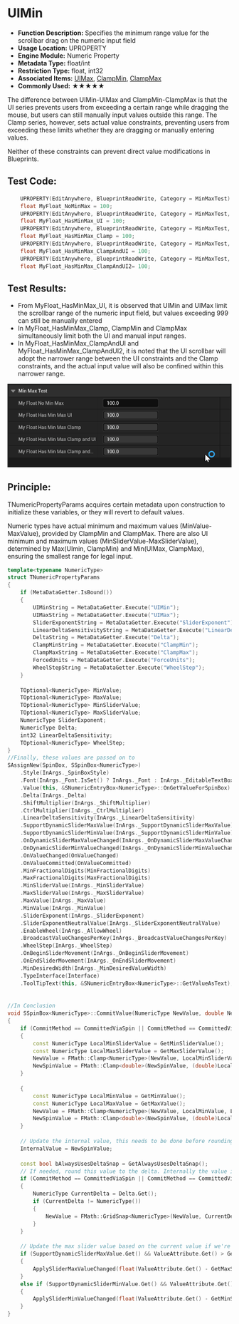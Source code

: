 # UIMin

- **Function Description:** Specifies the minimum range value for the scrollbar drag on the numeric input field
- **Usage Location:** UPROPERTY
- **Engine Module:** Numeric Property
- **Metadata Type:** float/int
- **Restriction Type:** float, int32
- **Associated Items:** [UIMax](../UIMax.md), [ClampMin](../ClampMin.md), [ClampMax](../ClampMax.md)
- **Commonly Used:** ★★★★★

The difference between UIMin-UIMax and ClampMin-ClampMax is that the UI series prevents users from exceeding a certain range while dragging the mouse, but users can still manually input values outside this range. The Clamp series, however, sets actual value constraints, preventing users from exceeding these limits whether they are dragging or manually entering values.

Neither of these constraints can prevent direct value modifications in Blueprints.

## Test Code:

```cpp
	UPROPERTY(EditAnywhere, BlueprintReadWrite, Category = MinMaxTest)
	float MyFloat_NoMinMax = 100;
	UPROPERTY(EditAnywhere, BlueprintReadWrite, Category = MinMaxTest, meta = (UIMin = "0", UIMax = "100"))
	float MyFloat_HasMinMax_UI = 100;
	UPROPERTY(EditAnywhere, BlueprintReadWrite, Category = MinMaxTest, meta = (ClampMin = "0", ClampMax = "100"))
	float MyFloat_HasMinMax_Clamp = 100;
	UPROPERTY(EditAnywhere, BlueprintReadWrite, Category = MinMaxTest, meta = (ClampMin = "0", ClampMax = "100",UIMin = "20", UIMax = "50"))
	float MyFloat_HasMinMax_ClampAndUI = 100;
	UPROPERTY(EditAnywhere, BlueprintReadWrite, Category = MinMaxTest, meta = (ClampMin = "20", ClampMax = "50",UIMin = "0", UIMax = "100"))
	float MyFloat_HasMinMax_ClampAndUI2= 100;
```

## Test Results:

- From MyFloat_HasMinMax_UI, it is observed that UIMin and UIMax limit the scrollbar range of the numeric input field, but values exceeding 999 can still be manually entered
- In MyFloat_HasMinMax_Clamp, ClampMin and ClampMax simultaneously limit both the UI and manual input ranges.
- In MyFloat_HasMinMax_ClampAndUI and MyFloat_HasMinMax_ClampAndUI2, it is noted that the UI scrollbar will adopt the narrower range between the UI constraints and the Clamp constraints, and the actual input value will also be confined within this narrower range.

![MinMax2](MinMax2.gif)

## Principle:

TNumericPropertyParams acquires certain metadata upon construction to initialize these variables, or they will revert to default values.

Numeric types have actual minimum and maximum values (MinValue-MaxValue), provided by ClampMin and ClampMax. There are also UI minimum and maximum values (MinSliderValue-MaxSliderValue), determined by Max(UImin, ClampMin) and Min(UIMax, ClampMax), ensuring the smallest range for legal input.

```cpp
template<typename NumericType>
struct TNumericPropertyParams
{
	if (MetaDataGetter.IsBound())
	{
		UIMinString = MetaDataGetter.Execute("UIMin");
		UIMaxString = MetaDataGetter.Execute("UIMax");
		SliderExponentString = MetaDataGetter.Execute("SliderExponent");
		LinearDeltaSensitivityString = MetaDataGetter.Execute("LinearDeltaSensitivity");
		DeltaString = MetaDataGetter.Execute("Delta");
		ClampMinString = MetaDataGetter.Execute("ClampMin");
		ClampMaxString = MetaDataGetter.Execute("ClampMax");
		ForcedUnits = MetaDataGetter.Execute("ForceUnits");
		WheelStepString = MetaDataGetter.Execute("WheelStep");
	}

	TOptional<NumericType> MinValue;
	TOptional<NumericType> MaxValue;
	TOptional<NumericType> MinSliderValue;
	TOptional<NumericType> MaxSliderValue;
	NumericType SliderExponent;
	NumericType Delta;
	int32 LinearDeltaSensitivity;
	TOptional<NumericType> WheelStep;
}
//Finally, these values are passed on to
SAssignNew(SpinBox, SSpinBox<NumericType>)
	.Style(InArgs._SpinBoxStyle)
	.Font(InArgs._Font.IsSet() ? InArgs._Font : InArgs._EditableTextBoxStyle->TextStyle.Font)
	.Value(this, &SNumericEntryBox<NumericType>::OnGetValueForSpinBox)
	.Delta(InArgs._Delta)
	.ShiftMultiplier(InArgs._ShiftMultiplier)
	.CtrlMultiplier(InArgs._CtrlMultiplier)
	.LinearDeltaSensitivity(InArgs._LinearDeltaSensitivity)
	.SupportDynamicSliderMaxValue(InArgs._SupportDynamicSliderMaxValue)
	.SupportDynamicSliderMinValue(InArgs._SupportDynamicSliderMinValue)
	.OnDynamicSliderMaxValueChanged(InArgs._OnDynamicSliderMaxValueChanged)
	.OnDynamicSliderMinValueChanged(InArgs._OnDynamicSliderMinValueChanged)
	.OnValueChanged(OnValueChanged)
	.OnValueCommitted(OnValueCommitted)
	.MinFractionalDigits(MinFractionalDigits)
	.MaxFractionalDigits(MaxFractionalDigits)
	.MinSliderValue(InArgs._MinSliderValue)
	.MaxSliderValue(InArgs._MaxSliderValue)
	.MaxValue(InArgs._MaxValue)
	.MinValue(InArgs._MinValue)
	.SliderExponent(InArgs._SliderExponent)
	.SliderExponentNeutralValue(InArgs._SliderExponentNeutralValue)
	.EnableWheel(InArgs._AllowWheel)
	.BroadcastValueChangesPerKey(InArgs._BroadcastValueChangesPerKey)
	.WheelStep(InArgs._WheelStep)
	.OnBeginSliderMovement(InArgs._OnBeginSliderMovement)
	.OnEndSliderMovement(InArgs._OnEndSliderMovement)
	.MinDesiredWidth(InArgs._MinDesiredValueWidth)
	.TypeInterface(Interface)
	.ToolTipText(this, &SNumericEntryBox<NumericType>::GetValueAsText);


//In Conclusion
void SSpinBox<NumericType>::CommitValue(NumericType NewValue, double NewSpinValue, ECommitMethod CommitMethod, ETextCommit::Type OriginalCommitInfo)
{
	if (CommitMethod == CommittedViaSpin || CommitMethod == CommittedViaArrowKey)
	{
		const NumericType LocalMinSliderValue = GetMinSliderValue();
		const NumericType LocalMaxSliderValue = GetMaxSliderValue();
		NewValue = FMath::Clamp<NumericType>(NewValue, LocalMinSliderValue, LocalMaxSliderValue);
		NewSpinValue = FMath::Clamp<double>(NewSpinValue, (double)LocalMinSliderValue, (double)LocalMaxSliderValue);
	}

	{
		const NumericType LocalMinValue = GetMinValue();
		const NumericType LocalMaxValue = GetMaxValue();
		NewValue = FMath::Clamp<NumericType>(NewValue, LocalMinValue, LocalMaxValue);
		NewSpinValue = FMath::Clamp<double>(NewSpinValue, (double)LocalMinValue, (double)LocalMaxValue);
	}

	// Update the internal value, this needs to be done before rounding.
	InternalValue = NewSpinValue;

	const bool bAlwaysUsesDeltaSnap = GetAlwaysUsesDeltaSnap();
	// If needed, round this value to the delta. Internally the value is not held to the Delta but externally it appears to be.
	if (CommitMethod == CommittedViaSpin || CommitMethod == CommittedViaArrowKey || bAlwaysUsesDeltaSnap)
	{
		NumericType CurrentDelta = Delta.Get();
		if (CurrentDelta != NumericType())
		{
			NewValue = FMath::GridSnap<NumericType>(NewValue, CurrentDelta); // snap numeric point value to nearest Delta
		}
	}

	// Update the max slider value based on the current value if we're in dynamic mode
	if (SupportDynamicSliderMaxValue.Get() && ValueAttribute.Get() > GetMaxSliderValue())
	{
		ApplySliderMaxValueChanged(float(ValueAttribute.Get() - GetMaxSliderValue()), true);
	}
	else if (SupportDynamicSliderMinValue.Get() && ValueAttribute.Get() < GetMinSliderValue())
	{
		ApplySliderMinValueChanged(float(ValueAttribute.Get() - GetMinSliderValue()), true);
	}
}

```